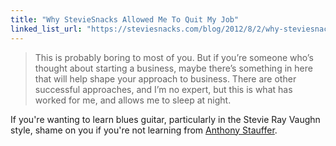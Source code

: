 ```yaml
---
title: "Why StevieSnacks Allowed Me To Quit My Job"
linked_list_url: "https://steviesnacks.com/blog/2012/8/2/why-steviesnacks-allowed-me-to-quit-my-job.html"
---
```

<blockquote><p>
  This is probably boring to most of you. But if you’re someone who’s thought about starting a business, maybe there’s something in here that will help shape your approach to business. There are other successful approaches, and I’m no expert, but this is what has worked for me, and allows me to sleep at night.
</p></blockquote>
<p>If you're wanting to learn blues guitar, particularly in the Stevie Ray Vaughn style, shame on you if you're not learning from <a href="https://steviesnacks.com">Anthony Stauffer</a>.</p>
